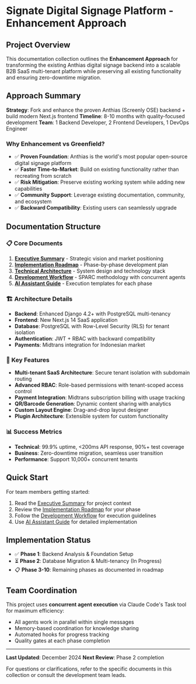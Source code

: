 # Signate Digital Signage Platform - Enhancement Approach

## Project Overview

This documentation collection outlines the **Enhancement Approach** for transforming the existing Anthias digital signage backend into a scalable B2B SaaS multi-tenant platform while preserving all existing functionality and ensuring zero-downtime migration.

## Approach Summary

**Strategy**: Fork and enhance the proven Anthias (Screenly OSE) backend + build modern Next.js frontend
**Timeline**: 8-10 months with quality-focused development
**Team**: 1 Backend Developer, 2 Frontend Developers, 1 DevOps Engineer

### Why Enhancement vs Greenfield?

- ✅ **Proven Foundation**: Anthias is the world's most popular open-source digital signage platform
- ✅ **Faster Time-to-Market**: Build on existing functionality rather than recreating from scratch
- ✅ **Risk Mitigation**: Preserve existing working system while adding new capabilities
- ✅ **Community Support**: Leverage existing documentation, community, and ecosystem
- ✅ **Backward Compatibility**: Existing users can seamlessly upgrade

## Documentation Structure

### 📋 Core Documents

1. **[Executive Summary](./01-executive-summary.md)** - Strategic vision and market positioning
2. **[Implementation Roadmap](./02-implementation-roadmap.md)** - Phase-by-phase development plan
3. **[Technical Architecture](./03-technical-architecture.md)** - System design and technology stack
4. **[Development Workflow](./04-development-workflow.md)** - SPARC methodology with concurrent agents
5. **[AI Assistant Guide](./05-ai-assistant-guide.md)** - Execution templates for each phase

### 🏗️ Architecture Details

- **Backend**: Enhanced Django 4.2+ with PostgreSQL multi-tenancy
- **Frontend**: New Next.js 14 SaaS application
- **Database**: PostgreSQL with Row-Level Security (RLS) for tenant isolation
- **Authentication**: JWT + RBAC with backward compatibility
- **Payments**: Midtrans integration for Indonesian market

### 🎯 Key Features

- **Multi-tenant SaaS Architecture**: Secure tenant isolation with subdomain routing
- **Advanced RBAC**: Role-based permissions with tenant-scoped access control
- **Payment Integration**: Midtrans subscription billing with usage tracking
- **QR/Barcode Generation**: Dynamic content sharing with analytics
- **Custom Layout Engine**: Drag-and-drop layout designer
- **Plugin Architecture**: Extensible system for custom functionality

### 📊 Success Metrics

- **Technical**: 99.9% uptime, <200ms API response, 90%+ test coverage
- **Business**: Zero-downtime migration, seamless user transition
- **Performance**: Support 10,000+ concurrent tenants

## Quick Start

For team members getting started:

1. Read the [Executive Summary](./01-executive-summary.md) for project context
2. Review the [Implementation Roadmap](./02-implementation-roadmap.md) for your phase
3. Follow the [Development Workflow](./04-development-workflow.md) for execution guidelines
4. Use [AI Assistant Guide](./05-ai-assistant-guide.md) for detailed implementation

## Implementation Status

- ✅ **Phase 1**: Backend Analysis & Foundation Setup
- ⏳ **Phase 2**: Database Migration & Multi-tenancy (In Progress)
- 📋 **Phase 3-10**: Remaining phases as documented in roadmap

## Team Coordination

This project uses **concurrent agent execution** via Claude Code's Task tool for maximum efficiency:

- All agents work in parallel within single messages
- Memory-based coordination for knowledge sharing
- Automated hooks for progress tracking
- Quality gates at each phase completion

---

**Last Updated**: December 2024
**Next Review**: Phase 2 completion

For questions or clarifications, refer to the specific documents in this collection or consult the development team leads.